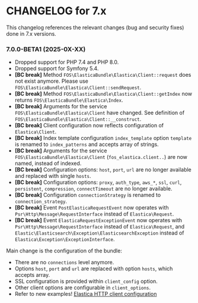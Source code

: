 CHANGELOG for 7.x
===================

This changelog references the relevant changes (bug and security fixes) done
in 7.x versions.

### 7.0.0-BETA1 (2025-0X-XX)

* Dropped support for PHP 7.4 and PHP 8.0.
* Dropped support for Symfony 5.4.
* **[BC break]** Method `FOS\ElasticaBundle\Elastica\Client::request` does not exist anymore. Please use `FOS\ElasticaBundle\Elastica\Client::sendRequest`.
* **[BC break]** Method `FOS\ElasticaBundle\Elastica\Client::getIndex` now returns `FOS\ElasticaBundle\Elastica\Index`.
* **[BC break]** Arguments for the service `FOS\ElasticaBundle\Elastica\Client` have changed. See definition of `FOS\ElasticaBundle\Elastica\Client::__construct`.
* **[BC break]** Client configuration now reflects configuration of `Elastica\Client`.
* **[BC break]** Index template configuration `index_template` option `template` is renamed to `index_patterns` and accepts array of strings.
* **[BC break]** Arguments for the service `FOS\ElasticaBundle\Elastica\Client` (`fos_elastica.client..`) are now named, instead of indexed.
* **[BC break]** Configuration options: `host`, `port`, `url` are no longer available and replaced with single `hosts`.
* **[BC break]** Configuration options: `proxy`, `auth_type`, `aws_*`, `ssl`, `curl`, `persistent`, `compression`, `connectTimeout` are no longer available.
* **[BC break]** Configuration `connectionStrategy` is renamed to `connection_strategy`.
* **[BC break]** Event `PostElasticaRequestEvent` now operates with `Psr\Http\Message\RequestInterface` instead of `Elastica\Request`.
* **[BC break]** Event `ElasticaRequestExceptionEvent` now operates with `Psr\Http\Message\RequestInterface` instead of `Elastica\Request`, and `Elastic\Elasticsearch\Exception\ElasticsearchException` instead of `Elastica\Exception\ExceptionInterface`.

Main change is the configuration of the bundle:
* There are no `connections` level anymore.
* Options `host`, `port` and `url` are replaced with option `hosts`, which accepts array.
* SSL configuration is provided within `client_config` option.
* Other client options are configurable in `client_options`.
* Refer to new examples! [Elastica HTTP client configuration](doc/cookbook/elastica-http-client-configuration.md)
